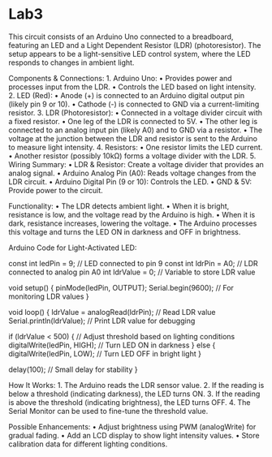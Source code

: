 # Lab3
This circuit consists of an Arduino Uno connected to a breadboard, featuring an LED and a Light Dependent Resistor (LDR) (photoresistor). The setup appears to be a light-sensitive LED control system, where the LED responds to changes in ambient light.

Components & Connections: 1. Arduino Uno: • Provides power and processes input from the LDR. • Controls the LED based on light intensity. 2. LED (Red): • Anode (+) is connected to an Arduino digital output pin (likely pin 9 or 10). • Cathode (-) is connected to GND via a current-limiting resistor. 3. LDR (Photoresistor): • Connected in a voltage divider circuit with a fixed resistor. • One leg of the LDR is connected to 5V. • The other leg is connected to an analog input pin (likely A0) and to GND via a resistor. • The voltage at the junction between the LDR and resistor is sent to the Arduino to measure light intensity. 4. Resistors: • One resistor limits the LED current. • Another resistor (possibly 10kΩ) forms a voltage divider with the LDR. 5. Wiring Summary: • LDR & Resistor: Create a voltage divider that provides an analog signal. • Arduino Analog Pin (A0): Reads voltage changes from the LDR circuit. • Arduino Digital Pin (9 or 10): Controls the LED. • GND & 5V: Provide power to the circuit.

Functionality: • The LDR detects ambient light. • When it is bright, resistance is low, and the voltage read by the Arduino is high. • When it is dark, resistance increases, lowering the voltage. • The Arduino processes this voltage and turns the LED ON in darkness and OFF in brightness.

Arduino Code for Light-Activated LED:

const int ledPin = 9; // LED connected to pin 9 const int ldrPin = A0; // LDR connected to analog pin A0 int ldrValue = 0; // Variable to store LDR value

void setup() { pinMode(ledPin, OUTPUT); Serial.begin(9600); // For monitoring LDR values }

void loop() { ldrValue = analogRead(ldrPin); // Read LDR value Serial.println(ldrValue); // Print LDR value for debugging

if (ldrValue < 500) { // Adjust threshold based on lighting conditions digitalWrite(ledPin, HIGH); // Turn LED ON in darkness } else { digitalWrite(ledPin, LOW); // Turn LED OFF in bright light }

delay(100); // Small delay for stability }

How It Works: 1. The Arduino reads the LDR sensor value. 2. If the reading is below a threshold (indicating darkness), the LED turns ON. 3. If the reading is above the threshold (indicating brightness), the LED turns OFF. 4. The Serial Monitor can be used to fine-tune the threshold value.

Possible Enhancements: • Adjust brightness using PWM (analogWrite) for gradual fading. • Add an LCD display to show light intensity values. • Store calibration data for different lighting conditions.
